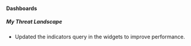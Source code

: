
#### Dashboards

##### My Threat Landscape

- Updated the indicators query in the widgets to improve performance.
